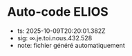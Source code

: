# Auto-code ELIOS
- ts: 2025-10-09T20:20:01.382Z
- sig: ∞.je.toi.nous.432.528
- note: fichier généré automatiquement